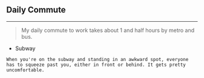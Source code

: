 ## Daily Commute

<hr>

> My daily commute to work takes about 1 and half hours by metro and bus.


- Subway
```
When you're on the subway and standing in an awkward spot, everyone has to squeeze past you, either in front or behind. It gets pretty uncomfortable.
```
